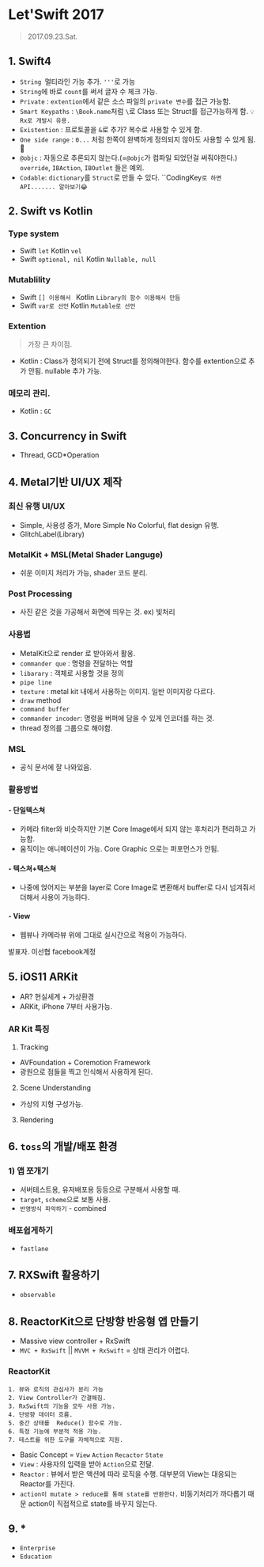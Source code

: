 # Let'Swift 2017
> 2017.09.23.Sat.

## 1. Swift4

- `String `멀티라인 가능 추가. ` ''' `로 가능 
- `String`에 바로 `count`를 써서 글자 수 체크 가능.
- `Private` : `extention`에서 같은 소스 파일의 `private 변수`를 접근 가능함.
- `Smart Keypaths` : `\Book.name`처럼 `\`로 Class 또는 Struct를 접근가능하게 함. `💡Rx로 개발시 유용.`
- `Existention` : 프로토콜을 `&`로 추가? 복수로 사용할 수 있게 함.
- `One side range` : `0...` 처럼 한쪽이 완벽하게 정의되지 않아도 사용할 수 있게 됨.🤠
- `@objc` : 자동으로 추론되지 않는다.(=`@objc`가 컴파일 되었던걸 써줘야한다.) `override`, `IBAction`, `IBOutlet` 들은 예외. 
- `Codable`: `dictionary`를 `Struct`로 만들 수 있다. ``CodingKey`로 하면 API....... 알아보기😂`


## 2. Swift vs Kotlin
### Type system
- Swift `let` Kotlin `vel`
- Swift `optional, nil` Kotlin `Nullable, null`

### Mutablility
- Swift `[] 이용해서 ` Kotlin `Library의 함수 이용해서 만듬`
- Swift `var로 선언` Kotlin `Mutable로 선언`

### Extention
   > 가장 큰 차이점.

- Kotlin : Class가 정의되기 전에 Struct를 정의해야한다. 함수를 extention으로 추가 안됨. nullable 추가 가능.

### 메모리 관리.
- Kotlin : `GC` 

## 3. Concurrency in Swift
- Thread, GCD*Operation

## 4. Metal기반 UI/UX 제작
### 최신 유행 UI/UX
- Simple, 사용성 증가, More Simple No Colorful, flat design 유행.
- GlitchLabel(Library)

### MetalKit + MSL(Metal Shader Languge)
- 쉬운 이미지 처리가 가능, shader 코드 분리.

### Post Processing
- 사진 같은 것을 가공해서 화면에 띄우는 것. ex) 빛처리

### 사용법
- MetalKit으로 render 로 받아와서 활옹.
- `commander que` : 명령을 전달하는 역할
- `libarary` : 객체로 사용할 것을 정의
- `pipe line`
- `texture` : metal kit 내에서 사용하는 이미지. 일반 이미지랑 다르다.
- `draw` method
- `command buffer`
- `commander incoder`: 명령을 버퍼에 담을 수 있게 인코더를 하는 것.
- thread 정의를 그룹으로 해야함.

### MSL
- 공식 문서에 잘 나와있음.

### 활용방법
#### - 단일텍스쳐
- 카메라 filter와 비슷하지만 기본 Core Image에서 되지 않는 후처리가 편리하고 가능함.
- 움직이는 애니메이션이 가능. Core Graphic 으로는 퍼포먼스가 안됨.

#### - 텍스쳐+텍스쳐
- 나중에 얹어지는 부분을 layer로 Core Image로 변환해서 buffer로 다시 넘겨줘서 더해서 사용이 가능하다.

#### - View
- 웹뷰나 카메라뷰 위에 그대로 실시간으로 적용이 가능하다.

발표자. 이선협 facebook계정

## 5. iOS11 ARKit
- AR? 현실세계 + 가상환경
- ARKit, iPhone 7부터 사용가능.

### AR Kit 특징
1) Tracking

- AVFoundation + Coremotion Framework
- 광원으로 점들을 찍고 인식해서 사용하게 된다. 

2) Scene Understanding

- 가상의 지형 구성가능. 

3) Rendering


## 6. `toss`의 개발/배포 환경
### 1) 앱 쪼개기
- 서버테스트용, 유저배포용 등등으로 구분해서 사용할 때.
- `target`, `scheme`으로 보통 사용. 
- `반영방식 파악하기` -  combined

### 배포쉽게하기
- `fastlane`


## 7. RXSwift 활용하기
- `observable` 

## 8. ReactorKit으로 단방향 반응형 앱 만들기
- Massive view controller + RxSwift
- `MVC + RxSwift` || `MVVM + RxSwift` = 상태 관리가 어렵다.

### ReactorKit
```
1. 뷰와 로직의 관심사가 분리 가능
2. View Controller가 간결해짐.
3. RxSwift의 기능을 모두 사용 가능.
4. 단방향 데이터 흐름.
5. 중간 상태를  Reduce() 함수로 가능.
6. 특정 기능에 부분적 적용 가능.
7. 테스트를 위한 도구를 자체적으로 지원.
```

- Basic Concept = `View` `Action` `Recactor` `State`
- `View` : 사용자의 입력을 받아 `Action`으로 전달.
- `Reactor` : 뷰에서 받은 액션에 따라 로직을 수행. 대부분의 View는 대응되는 Reactor를 가진다.
- `action이 mutate > reduce를 통해 state를 반환한다.` 비동기처리가 까다롭기 때문 action이 직접적으로 state를 바꾸지 않는다.


## 9. *
- `Enterprise`
- `Education`







